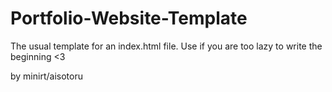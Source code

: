 # Portfolio-Website-Template
The usual template for an index.html file. Use if you are too lazy to write the beginning &lt;3

by minirt/aisotoru
